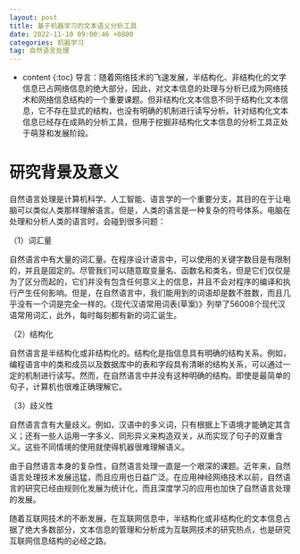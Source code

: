 ```yaml
---
layout: post
title: 基于机器学习的文本语义分析工具
date: 2022-11-10 09:00:46 +0800
categories: 机器学习
tag: 自然语言处理
---
```


* content
{:toc}
导言：随着网络技术的飞速发展，半结构化、非结构化的文字信息已占网络信息的绝大部分，因此，对文本信息的处理与分析已成为网络技术和网络信息结构的一个重要课题。但非结构化文本信息不同于结构化文本信息，它不存在显式的结构，也没有明确的机制进行读写分析。针对结构化文本信息已经存在成熟的分析工具，但用于挖掘非结构化文本信息的分析工具正处于萌芽和发展阶段。



# 研究背景及意义

自然语言处理是计算机科学、人工智能、语言学的一个重要分支，其目的在于让电脑可以类似人类那样理解语言。但是，人类的语言是一种复杂的符号体系。电脑在处理和分析人类的语言时，会碰到很多问题：

（1）词汇量

自然语言中有大量的词汇量。在程序设计语言中，可以使用的关键字数目是有限制的，并且是固定的。尽管我们可以随意取变量名、函数名和类名，但是它们仅仅是为了区分而起的，它们并没有包含任何意义上的信息，并且不会对程序的编译和执行产生任何影响。但是，在自然语言中，我们能用到的词语却是数不胜数，而且几乎没有一个词是完全一样的。《现代汉语常用词表(草案)》列举了56008个现代汉语常用词汇，此外，每时每刻都有新的词汇诞生。

（2）结构化

自然语言是半结构化或非结构化的。结构化是指信息具有明确的结构关系。例如，编程语言中的类和成员以及数据库中的表和字段具有清晰的结构关系，可以通过一定的机制进行读写。然而，在自然语言中并没有这种明确的结构。即使是最简单的句子，计算机也很难正确理解它。

（3）歧义性

自然语言含有大量歧义。例如，汉语中的多义词，只有根据上下语境才能确定其含义；还有一些人运用一字多义、同形异义来构造双关，从而实现了句子的双重含义。这些不同情境的使用就使得机器很难理解语义。

由于自然语言本身的复杂性，自然语言处理一直是一个艰深的课题。近年来，自然语言处理技术发展迅猛，而且应用也日益广泛。在应用神经网络技术以前，自然语言的研究已经由规则化发展为统计化，而且深度学习的应用也加快了自然语言处理的发展。

随着互联网技术的不断发展，在互联网信息中，半结构化或非结构化的文本信息占据了绝大多数部分，文本信息的管理和分析成为互联网技术的研究热点，也是研究互联网信息结构的必经之路。
